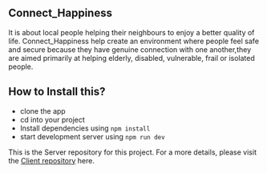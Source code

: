 ## Connect_Happiness

It is about local people helping their neighbours to enjoy a better quality of life. Connect_Happiness help create an environment where people feel safe and secure because they have genuine connection with one another,they are aimed primarily at helping elderly, disabled, vulnerable, frail or isolated people.

## How to Install this?

- clone the app
- cd into your project
- Install dependencies using `npm install`
- start development server using `npm run dev`

This is the Server repository for this project. For a more details, please visit the [Client repository](https://github.com/SupriyaShekar123/Connect_Happiness_Client) here.
